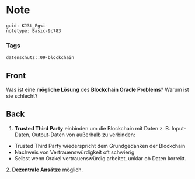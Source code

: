 # Note
```
guid: KJ3t_Eg<i-
notetype: Basic-9c783
```

### Tags
```
datenschutz::09-blockchain
```

## Front
Was ist eine <b>mögliche Lösung</b> des <b>Blockchain Oracle Problems</b>? Warum ist sie schlecht?

## Back
1. <b>Trusted Third Party</b> einbinden um die Blockchain mit Daten z. B. Input-Daten, Output-Daten von außerhalb zu verbinden:
<ul><li>Trusted Third Party wiederspricht dem Grundgedanken der Blockchain</li><li>Nachweis von Vertrauenswürdigkeit oft schwierig</li><li>Selbst wenn Orakel vertrauenswürdig arbeitet, unklar ob Daten korrekt.</li></ul>
2. <b>Dezentrale Ansätze</b> möglich.
